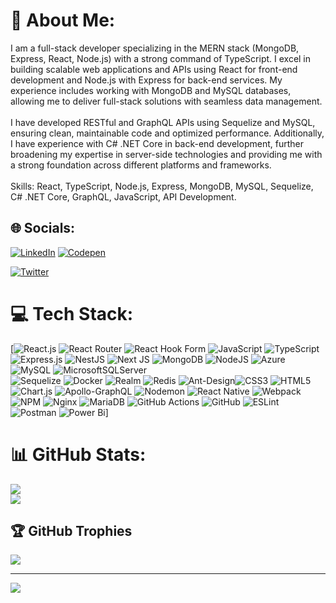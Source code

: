 # 💫 About Me:
I am a full-stack developer specializing in the MERN stack (MongoDB, Express, React, Node.js) with a strong command of TypeScript. I excel in building scalable web applications and APIs using React for front-end development and Node.js with Express for back-end services. My experience includes working with MongoDB and MySQL databases, allowing me to deliver full-stack solutions with seamless data management.<br><br>I have developed RESTful and GraphQL APIs using Sequelize and MySQL, ensuring clean, maintainable code and optimized performance. Additionally, I have experience with C# .NET Core in back-end development, further broadening my expertise in server-side technologies and providing me with a strong foundation across different platforms and frameworks.<br><br>Skills: React, TypeScript, Node.js, Express, MongoDB, MySQL, Sequelize, C# .NET Core, GraphQL, JavaScript, API Development.


## 🌐 Socials:
[![LinkedIn](https://img.shields.io/badge/LinkedIn-%230077B5.svg?style=for-the-badge&logo=linkedin&logoColor=white)](https://linkedin.com/in/carolina-ruiz-profile) 
[![Codepen](https://img.shields.io/badge/Codepen-000000?style=for-the-badge&logo=codepen&logoColor=white)](https://codepen.io/kroly)

[![Twitter](https://img.shields.io/badge/Twitter-1DA1F2?style=for-the-badge&logo=twitter&logoColor=white)](https://twitter.com/your_username)

# 💻 Tech Stack:
[![React.js](https://img.shields.io/badge/react_native-%2320232a.svg?style=for-the-badge&logo=react&logoColor=%2361DAFB) ![React Router](https://img.shields.io/badge/React_Router-CA4245?style=for-the-badge&logo=react-router&logoColor=white) ![React Hook Form](https://img.shields.io/badge/React%20Hook%20Form-%23EC5990.svg?style=for-the-badge&logo=reacthookform&logoColor=white) ![JavaScript](https://img.shields.io/badge/javascript-%23323330.svg?style=for-the-badge&logo=javascript&logoColor=%23F7DF1E) ![TypeScript](https://img.shields.io/badge/typescript-%23007ACC.svg?style=for-the-badge&logo=typescript&logoColor=white) 
![Express.js](https://img.shields.io/badge/express.js-%23404d59.svg?style=for-the-badge&logo=express&logoColor=%2361DAFB) ![NestJS](https://img.shields.io/badge/nestjs-%23E0234E.svg?style=for-the-badge&logo=nestjs&logoColor=white) ![Next JS](https://img.shields.io/badge/Next-black?style=for-the-badge&logo=next.js&logoColor=white) ![MongoDB](https://img.shields.io/badge/MongoDB-%234ea94b.svg?style=for-the-badge&logo=mongodb&logoColor=white)
![NodeJS](https://img.shields.io/badge/node.js-6DA55F?style=for-the-badge&logo=node.js&logoColor=white) ![Azure](https://img.shields.io/badge/azure-%230072C6.svg?style=for-the-badge&logo=microsoftazure&logoColor=white) ![MySQL](https://img.shields.io/badge/mysql-4479A1.svg?style=for-the-badge&logo=mysql&logoColor=white) ![MicrosoftSQLServer](https://img.shields.io/badge/Microsoft%20SQL%20Server-CC2927?style=for-the-badge&logo=microsoft%20sql%20server&logoColor=white)  
![Sequelize](https://img.shields.io/badge/Sequelize-52B0E7?style=for-the-badge&logo=Sequelize&logoColor=white) ![Docker](https://img.shields.io/badge/docker-%230db7ed.svg?style=for-the-badge&logo=docker&logoColor=white) ![Realm](https://img.shields.io/badge/Realm-39477F?style=for-the-badge&logo=realm&logoColor=white) ![Redis](https://img.shields.io/badge/redis-%23DD0031.svg?style=for-the-badge&logo=redis&logoColor=white) 
![Ant-Design](https://img.shields.io/badge/-AntDesign-%230170FE?style=for-the-badge&logo=ant-design&logoColor=white)![CSS3](https://img.shields.io/badge/css3-%231572B6.svg?style=for-the-badge&logo=css3&logoColor=white) ![HTML5](https://img.shields.io/badge/html5-%23E34F26.svg?style=for-the-badge&logo=html5&logoColor=white)  ![Chart.js](https://img.shields.io/badge/chart.js-F5788D.svg?style=for-the-badge&logo=chart.js&logoColor=white) 
![Apollo-GraphQL](https://img.shields.io/badge/-ApolloGraphQL-311C87?style=for-the-badge&logo=apollo-graphql) ![Nodemon](https://img.shields.io/badge/NODEMON-%23323330.svg?style=for-the-badge&logo=nodemon&logoColor=%BBDEAD) ![React Native](https://img.shields.io/badge/react_native-%2320232a.svg?style=for-the-badge&logo=react&logoColor=%2361DAFB) ![Webpack](https://img.shields.io/badge/webpack-%238DD6F9.svg?style=for-the-badge&logo=webpack&logoColor=black) 
![NPM](https://img.shields.io/badge/NPM-%23CB3837.svg?style=for-the-badge&logo=npm&logoColor=white) ![Nginx](https://img.shields.io/badge/nginx-%23009639.svg?style=for-the-badge&logo=nginx&logoColor=white) 
![MariaDB](https://img.shields.io/badge/MariaDB-003545?style=for-the-badge&logo=mariadb&logoColor=white) 
![GitHub Actions](https://img.shields.io/badge/github%20actions-%232671E5.svg?style=for-the-badge&logo=githubactions&logoColor=white) ![GitHub](https://img.shields.io/badge/github-%23121011.svg?style=for-the-badge&logo=github&logoColor=white) 
![ESLint](https://img.shields.io/badge/ESLint-4B3263?style=for-the-badge&logo=eslint&logoColor=white) 
![Postman](https://img.shields.io/badge/Postman-FF6C37?style=for-the-badge&logo=postman&logoColor=white) 
![Power Bi](https://img.shields.io/badge/power_bi-F2C811?style=for-the-badge&logo=powerbi&logoColor=black)]

# 📊 GitHub Stats:
![](https://github-readme-streak-stats.herokuapp.com/?user=kroSiuffi2712&theme=dark&hide_border=false)<br/>
![](https://github-readme-stats.vercel.app/api/top-langs/?username=kroSiuffi2712&theme=dark&hide_border=false&include_all_commits=false&count_private=false&layout=compact)

## 🏆 GitHub Trophies
![](https://github-profile-trophy.vercel.app/?username=kroSiuffi2712&theme=radical&no-frame=false&no-bg=true&margin-w=4)

---
[![](https://visitcount.itsvg.in/api?id=kroSiuffi2712&icon=0&color=0)](https://visitcount.itsvg.in)

<!-- Proudly created with GPRM ( https://gprm.itsvg.in ) -->
